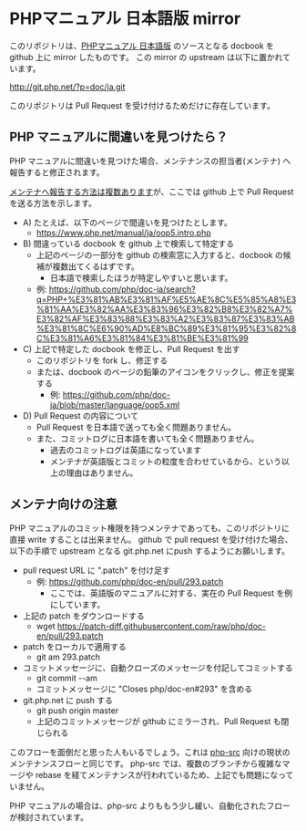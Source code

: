 # PHPマニュアル 日本語版 mirror

このリポジトリは、[PHPマニュアル 日本語版](https://www.php.net/manual/ja/) のソースとなる docbook を github 上に mirror したものです。
この mirror の upstream は以下に置かれています。

http://git.php.net/?p=doc/ja.git

このリポジトリは Pull Request を受け付けるためだけに存在しています。

## PHP マニュアルに間違いを見つけたら？

PHP マニュアルに間違いを見つけた場合、メンテナンスの担当者(メンテナ) へ報告すると修正されます。  

[メンテナへ報告する方法は複数あります](https://gist.github.com/mumumu/8464d879ccb939365d729cda242dbf14#php-%E3%83%9E%E3%83%8B%E3%83%A5%E3%82%A2%E3%83%AB-%E3%81%AB%E9%96%93%E9%81%95%E3%81%84%E3%82%92%E8%A6%8B%E3%81%A4%E3%81%91%E3%81%9F%E3%82%89)が、ここでは github 上で Pull Request を送る方法を示します。

- A) たとえば、以下のページで間違いを見つけたとします。
  * https://www.php.net/manual/ja/oop5.intro.php
- B) 間違っている docbook を github 上で検索して特定する
  * 上記のページの一部分を github の検索窓に入力すると、docbook の候補が複数出てくるはずです。
    - 日本語で検索したほうが特定しやすいと思います。
  * 例: https://github.com/php/doc-ja/search?q=PHP+%E3%81%AB%E3%81%AF%E5%AE%8C%E5%85%A8%E3%81%AA%E3%82%AA%E3%83%96%E3%82%B8%E3%82%A7%E3%82%AF%E3%83%88%E3%83%A2%E3%83%87%E3%83%AB%E3%81%8C%E6%90%AD%E8%BC%89%E3%81%95%E3%82%8C%E3%81%A6%E3%81%84%E3%81%BE%E3%81%99
- C) 上記で特定した docbook を修正し、Pull Request を出す
  * このリポジトリを fork し、修正する
  * または、docbook のページの鉛筆のアイコンをクリックし、修正を提案する
    - 例: https://github.com/php/doc-ja/blob/master/language/oop5.xml
- D) Pull Request の内容について
  * Pull Request を日本語で送っても全く問題ありません。
  * また、コミットログに日本語を書いても全く問題ありません。
    - 過去のコミットログは英語になっています
    - メンテナが英語版とコミットの粒度を合わせているから、という以上の理由はありません。

## メンテナ向けの注意

PHP マニュアルのコミット権限を持つメンテナであっても、このリポジトリに直接 write することは出来ません。
github で pull request を受け付けた場合、以下の手順で upstream となる git.php.net にpush するようにお願いします。

- pull request URL に ".patch" を付け足す
  * 例: https://github.com/php/doc-en/pull/293.patch
    - ここでは、英語版のマニュアルに対する、実在の Pull Request を例にしています。
- 上記の patch をダウンロードする
  * wget https://patch-diff.githubusercontent.com/raw/php/doc-en/pull/293.patch
- patch をローカルで適用する
  * git am 293.patch
- コミットメッセージに、自動クローズのメッセージを付記してコミットする
  * git commit --am
  * コミットメッセージに "Closes php/doc-en#293" を含める
- git.php.net に push する
  * git push origin master
  * 上記のコミットメッセージが github にミラーされ、Pull Request も閉じられる

このフローを面倒だと思った人もいるでしょう。これは [php-src](https://github.com/php/php-src) 向けの現状のメンテナンスフローと同じです。
php-src では、複数のブランチから複雑なマージや rebase を経てメンテナンスが行われているため、上記でも問題になっていません。

PHP マニュアルの場合は、php-src よりももう少し緩い、自動化されたフローが検討されています。
